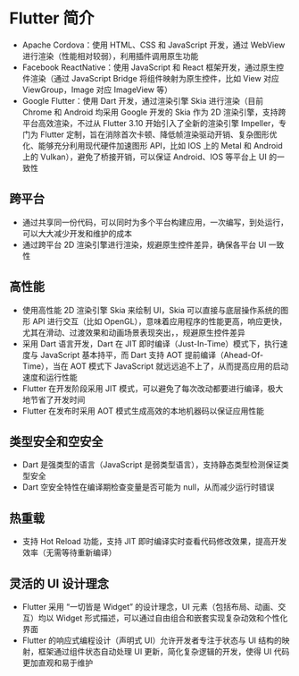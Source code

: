 # Flutter 简介
- Apache Cordova：使用 HTML、CSS 和 JavaScript 开发，通过 WebView 进行渲染（性能相对较弱），利用插件调用原生功能
- Facebook ReactNative：使用 JavaScript 和 React 框架开发，通过原生控件渲染（通过 JavaScript Bridge 将组件映射为原生控件，比如 View 对应 ViewGroup，Image 对应 ImageView 等）
- Google Flutter：使用 Dart 开发，通过渲染引擎 Skia 进行渲染（目前 Chrome 和 Android 均采用 Google 开发的 Skia 作为 2D 渲染引擎，支持跨平台高效渲染，不过从 Flutter 3.10 开始引入了全新的渲染引擎 Impeller，专门为 Flutter 定制，旨在消除首次卡顿、降低帧渲染驱动开销、复杂图形优化、能够充分利用现代硬件加速图形 API，比如 IOS 上的 Metal 和 Android 上的 Vulkan），避免了桥接开销，可以保证 Android、IOS 等平台上 UI 的一致性

## 跨平台
- 通过共享同一份代码，可以同时为多个平台构建应用，一次编写，到处运行，可以大大减少开发和维护的成本
- 通过跨平台 2D 渲染引擎进行渲染，规避原生控件差异，确保各平台 UI 一致性

## 高性能
- 使用高性能 2D 渲染引擎 Skia 来绘制 UI，Skia 可以直接与底层操作系统的图形 API 进行交互（比如 OpenGL），意味着应用程序的性能更高，响应更快，尤其在滑动、过渡效果和动画场景表现突出，，规避原生控件差异
- 采用 Dart 语言开发，Dart 在 JIT 即时编译（Just-In-Time）模式下，执行速度与 JavaScript 基本持平，而 Dart 支持 AOT 提前编译（Ahead-Of-Time），当在 AOT 模式下 JavaScript 就远远追不上了，从而提高应用的启动速度和运行性能
- Flutter 在开发阶段采用 JIT 模式，可以避免了每次改动都要进行编译，极大地节省了开发时间
- Flutter 在发布时采用 AOT 模式生成高效的本地机器码以保证应用性能

## 类型安全和空安全
- Dart 是强类型的语言（JavaScript 是弱类型语言），支持静态类型检测保证类型安全
- Dart 空安全特性在编译期检查变量是否可能为 null，从而减少运行时错误

## 热重载
- 支持 Hot Reload 功能，支持 JIT 即时编译实时查看代码修改效果，提高开发效率（无需等待重新编译）

## 灵活的 UI 设计理念
- Flutter 采用 “一切皆是 Widget” 的设计理念，UI 元素（包括布局、动画、交互）均以 Widget 形式描述，可以通过自由组合和嵌套实现复杂动效和个性化界面
- Flutter 的响应式编程设计（声明式 UI）允许开发者专注于状态与 UI 结构的映射，框架通过组件状态自动处理 UI 更新，简化复杂逻辑的开发，使得 UI 代码更加直观和易于维护